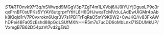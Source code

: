 $START$Onvk97f3q/nSWwpd9MGgV3pPZgT4m1LXVbj6/iJ0iYUYjDguoLP9o3rqxFrnBF0st/FKs5YYAY8utgrprfYtHL8H6QHJwxaTcMVcluLAdEwUlGMr4pAbk8KiqId1rV7P0vxrokn6Uqr3V7s1PB1TrFqRaO5mY9K9W2+0wJKQ//v83FkAWhDPei48Fa05zEshd88pGdLSUfMXN+HR5m7s7ucDD9oMbLnxl71SDUMkUP/VxmgB7B62D54pzVt7vd2g$END$